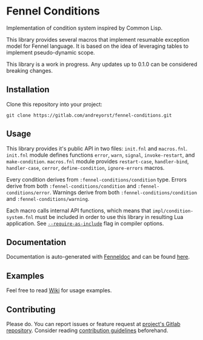 # Fennel Conditions

Implementation of condition system inspired by Common Lisp.

This library provides several macros that implement resumable exception model for Fennel language.
It is based on the idea of leveraging tables to implement pseudo-dynamic scope.

This library is a work in progress.
Any updates up to 0.1.0 can be considered breaking changes.

## Installation

Clone this repository into your project:

    git clone https://gitlab.com/andreyorst/fennel-conditions.git

## Usage

This library provides it's public API in two files: `init.fnl` and `macros.fnl`.
`init.fnl` module defines functions `error`, `warn`, `signal`, `invoke-restart`, and `make-condition`.
`macros.fnl` module provides `restart-case`, `handler-bind`, `handler-case`, `cerror`, `define-condition`, `ignore-errors` macros.

Every condition derives from `:fennel-conditions/condition` type.
Errors derive from both `:fennel-conditions/condition` and `:fennel-conditions/error`.
Warnings derive from both `:fennel-conditions/condition` and `:fennel-conditions/warning`.

Each macro calls internal API functions, which means that `impl/condition-system.fnl` must be included in order to use this library in resulting Lua application.
See [`--require-as-include`](https://fennel-lang.org/reference#include) flag in compiler options.

## Documentation

Documentation is auto-generated with [Fenneldoc](https://gitlab.com/andreyorst/fenneldoc) and can be found [here](https://gitlab.com/andreyorst/fennel-conditions/-/tree/master/doc).

## Examples

Feel free to read [Wiki](https://gitlab.com/andreyorst/fennel-conditions/-/wikis/home) for usage examples.

## Contributing

Please do.
You can report issues or feature request at [project's Gitlab repository](https://gitlab.com/andreyorst/fennel-conditions).
Consider reading [contribution guidelines](https://gitlab.com/andreyorst/fennel-conditions/-/blob/master/CONTRIBUTING.md) beforehand.

<!--  LocalWords:  Lua Lua's Gitlab
 -->
